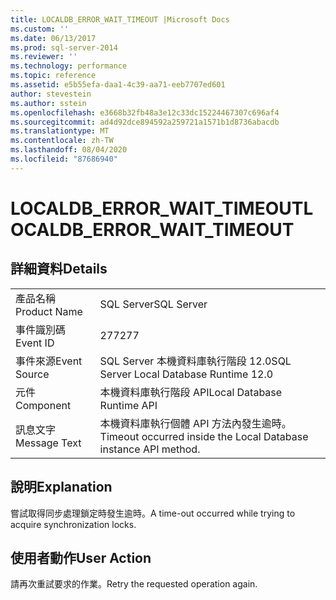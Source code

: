 ```yaml
---
title: LOCALDB_ERROR_WAIT_TIMEOUT |Microsoft Docs
ms.custom: ''
ms.date: 06/13/2017
ms.prod: sql-server-2014
ms.reviewer: ''
ms.technology: performance
ms.topic: reference
ms.assetid: e5b55efa-daa1-4c39-aa71-eeb7707ed601
author: stevestein
ms.author: sstein
ms.openlocfilehash: e3668b32fb48a3e12c33dc15224467307c696af4
ms.sourcegitcommit: ad4d92dce894592a259721a1571b1d8736abacdb
ms.translationtype: MT
ms.contentlocale: zh-TW
ms.lasthandoff: 08/04/2020
ms.locfileid: "87686940"
---
```

# <a name="localdb_error_wait_timeout"></a><span data-ttu-id="0567a-102">LOCALDB_ERROR_WAIT_TIMEOUT</span><span class="sxs-lookup"><span data-stu-id="0567a-102">LOCALDB_ERROR_WAIT_TIMEOUT</span></span>
    
## <a name="details"></a><span data-ttu-id="0567a-103">詳細資料</span><span class="sxs-lookup"><span data-stu-id="0567a-103">Details</span></span>  
  
|||  
|-|-|  
|<span data-ttu-id="0567a-104">產品名稱</span><span class="sxs-lookup"><span data-stu-id="0567a-104">Product Name</span></span>|<span data-ttu-id="0567a-105">SQL Server</span><span class="sxs-lookup"><span data-stu-id="0567a-105">SQL Server</span></span>|  
|<span data-ttu-id="0567a-106">事件識別碼</span><span class="sxs-lookup"><span data-stu-id="0567a-106">Event ID</span></span>|<span data-ttu-id="0567a-107">277</span><span class="sxs-lookup"><span data-stu-id="0567a-107">277</span></span>|  
|<span data-ttu-id="0567a-108">事件來源</span><span class="sxs-lookup"><span data-stu-id="0567a-108">Event Source</span></span>|<span data-ttu-id="0567a-109">SQL Server 本機資料庫執行階段 12.0</span><span class="sxs-lookup"><span data-stu-id="0567a-109">SQL Server Local Database Runtime 12.0</span></span>|  
|<span data-ttu-id="0567a-110">元件</span><span class="sxs-lookup"><span data-stu-id="0567a-110">Component</span></span>|<span data-ttu-id="0567a-111">本機資料庫執行階段 API</span><span class="sxs-lookup"><span data-stu-id="0567a-111">Local Database Runtime API</span></span>|  
|<span data-ttu-id="0567a-112">訊息文字</span><span class="sxs-lookup"><span data-stu-id="0567a-112">Message Text</span></span>|<span data-ttu-id="0567a-113">本機資料庫執行個體 API 方法內發生逾時。</span><span class="sxs-lookup"><span data-stu-id="0567a-113">Timeout occurred inside the Local Database instance API method.</span></span>|  
  
## <a name="explanation"></a><span data-ttu-id="0567a-114">說明</span><span class="sxs-lookup"><span data-stu-id="0567a-114">Explanation</span></span>  
 <span data-ttu-id="0567a-115">嘗試取得同步處理鎖定時發生逾時。</span><span class="sxs-lookup"><span data-stu-id="0567a-115">A time-out occurred while trying to acquire synchronization locks.</span></span>  
  
## <a name="user-action"></a><span data-ttu-id="0567a-116">使用者動作</span><span class="sxs-lookup"><span data-stu-id="0567a-116">User Action</span></span>  
 <span data-ttu-id="0567a-117">請再次重試要求的作業。</span><span class="sxs-lookup"><span data-stu-id="0567a-117">Retry the requested operation again.</span></span>  
  
  
